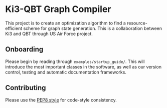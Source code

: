# Ki3-QBT Graph Compiler

This project is to create an optimization algorithm to find a resource-efficient scheme for graph state generation.
This is a collaboration between Ki3 and QBT through US Air Force project.

## Onboarding

Please begin by reading through `examples/startup_guide/`.
This will introduce the most important classes in the software, as well as
our version control, testing and automatic documentation frameworks.

## Contributing

Please use the [PEP8 style](https://peps.python.org/pep-0008/) for code-style consistency.


